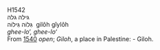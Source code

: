 H1542  
גּילה גּלה  
גִּלוֹה גִּילוֹה ‎ gilôh gı̂ylôh  
*ghee-lo‘,* *ghee-lo‘*  
From [1540](h1540) *open*; *Giloh*, a place in Palestine: - Giloh.  
